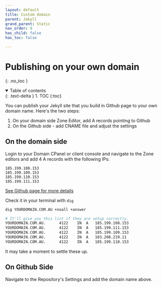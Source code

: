```yaml
---
layout: default
title: Custom domain
parent: Jekyll
grand_parent: Static
nav_order: 9
has_child: false
has_toc: false

---
```


# Publishing on your own domain

{: .no_toc }

<details open markdown="block">
  <summary>
    Table of contents
  </summary>
  {: .text-delta }
1. TOC
{:toc}
</details>

You can publish your Jekyll site that you build in Github page to your own domain name. Here's the two steps:
1. On your domain side Zone Editor, add A records pointing to Github
2. On the Github side - add CNAME file and adjust the settings

## On the domain side
Login to your Domain CPanel or client console and navigate to the Zone editors and add 4 A records with the following IPs:

```
185.199.108.153
185.199.109.153
185.199.110.153
185.199.111.153
```
[See Github page for more details](https://docs.github.com/en/github/working-with-github-pages/managing-a-custom-domain-for-your-github-pages-site)

Check it in your terminal with `dig`

```bash
dig YOURDOMAIN.COM.AU +noall +answer

# It'll give you this list if they are setup correctly.
YOURDOMAIN.COM.AU.		4122	IN	A	185.199.108.153
YOURDOMAIN.COM.AU.  	4122	IN	A	185.199.111.153
YOURDOMAIN.COM.AU.		4122	IN	A	185.199.109.153
YOURDOMAIN.COM.AU.		4122	IN	A	103.208.219.11
YOURDOMAIN.COM.AU.		4122	IN	A	185.199.110.153
```

It may take a moment to settle these up.

## On Github Side

Navigate to the Repository's Settings and add the domain name above.
